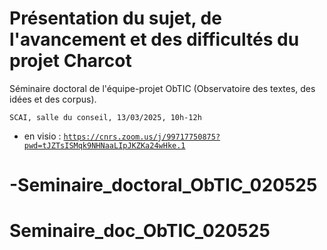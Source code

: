 # Présentation du sujet, de l'avancement et des difficultés du projet Charcot

Séminaire doctoral de l'équipe-projet ObTIC (Observatoire des textes, des idées et des corpus).

    SCAI, salle du conseil, 13/03/2025, 10h-12h

* en visio : <a href="https://cnrs.zoom.us/j/99717750875?pwd=tJZTsISMqk9NHNaaLIpJKZKa24wHke.1">`https://cnrs.zoom.us/j/99717750875?pwd=tJZTsISMqk9NHNaaLIpJKZKa24wHke.1`</a>

# -Seminaire_doctoral_ObTIC_020525
# Seminaire_doc_ObTIC_020525
